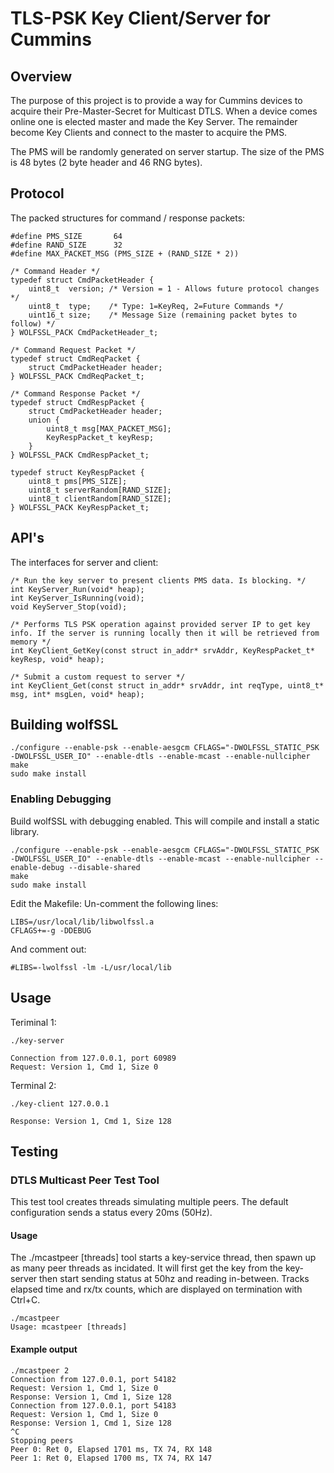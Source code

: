 # TLS-PSK Key Client/Server for Cummins

## Overview

The purpose of this project is to provide a way for Cummins devices to acquire their Pre-Master-Secret for Multicast DTLS. When a device comes online one is elected master and made the Key Server. The remainder become Key Clients and connect to the master to acquire the PMS.

The PMS will be randomly generated on server startup. The size of the PMS is 48 bytes (2 byte header and 46 RNG bytes).

## Protocol

The packed structures for command / response packets:

```
#define PMS_SIZE       64
#define RAND_SIZE      32
#define MAX_PACKET_MSG (PMS_SIZE + (RAND_SIZE * 2))

/* Command Header */
typedef struct CmdPacketHeader {
    uint8_t  version; /* Version = 1 - Allows future protocol changes */
    uint8_t  type;    /* Type: 1=KeyReq, 2=Future Commands */
    uint16_t size;    /* Message Size (remaining packet bytes to follow) */
} WOLFSSL_PACK CmdPacketHeader_t;

/* Command Request Packet */
typedef struct CmdReqPacket {
    struct CmdPacketHeader header;
} WOLFSSL_PACK CmdReqPacket_t;

/* Command Response Packet */
typedef struct CmdRespPacket {
    struct CmdPacketHeader header;
    union {
        uint8_t msg[MAX_PACKET_MSG];
        KeyRespPacket_t keyResp;
    }
} WOLFSSL_PACK CmdRespPacket_t;

typedef struct KeyRespPacket {
    uint8_t pms[PMS_SIZE];
    uint8_t serverRandom[RAND_SIZE];
    uint8_t clientRandom[RAND_SIZE];
} WOLFSSL_PACK KeyRespPacket_t;
```

## API's

The interfaces for server and client:

```
/* Run the key server to present clients PMS data. Is blocking. */
int KeyServer_Run(void* heap);
int KeyServer_IsRunning(void);
void KeyServer_Stop(void);

/* Performs TLS PSK operation against provided server IP to get key info. If the server is running locally then it will be retrieved from memory */
int KeyClient_GetKey(const struct in_addr* srvAddr, KeyRespPacket_t* keyResp, void* heap);

/* Submit a custom request to server */
int KeyClient_Get(const struct in_addr* srvAddr, int reqType, uint8_t* msg, int* msgLen, void* heap);
```

## Building wolfSSL

```
./configure --enable-psk --enable-aesgcm CFLAGS="-DWOLFSSL_STATIC_PSK -DWOLFSSL_USER_IO" --enable-dtls --enable-mcast --enable-nullcipher
make
sudo make install
```

### Enabling Debugging

Build wolfSSL with debugging enabled. This will compile and install a static library.
```
./configure --enable-psk --enable-aesgcm CFLAGS="-DWOLFSSL_STATIC_PSK -DWOLFSSL_USER_IO" --enable-dtls --enable-mcast --enable-nullcipher --enable-debug --disable-shared
make
sudo make install
```

Edit the Makefile:
Un-comment the following lines:

```
LIBS=/usr/local/lib/libwolfssl.a
CFLAGS+=-g -DDEBUG
```

And comment out:

```
#LIBS=-lwolfssl -lm -L/usr/local/lib
```

## Usage


Teriminal 1:

```
./key-server 

Connection from 127.0.0.1, port 60989
Request: Version 1, Cmd 1, Size 0
```

Terminal 2:

```
./key-client 127.0.0.1

Response: Version 1, Cmd 1, Size 128
```


## Testing

### DTLS Multicast Peer Test Tool

This test tool creates threads simulating multiple peers. The default configuration sends a status every 20ms (50Hz).

#### Usage

The ./mcastpeer [threads] tool starts a key-service thread, then spawn up as many peer threads as incidated. It will first get the key from the key-server then start sending status at 50hz and reading in-between. Tracks elapsed time and rx/tx counts, which are displayed on termination with Ctrl+C.

```
./mcastpeer 
Usage: mcastpeer [threads]
```

#### Example output

```
./mcastpeer 2
Connection from 127.0.0.1, port 54182
Request: Version 1, Cmd 1, Size 0
Response: Version 1, Cmd 1, Size 128
Connection from 127.0.0.1, port 54183
Request: Version 1, Cmd 1, Size 0
Response: Version 1, Cmd 1, Size 128
^C
Stopping peers
Peer 0: Ret 0, Elapsed 1701 ms, TX 74, RX 148
Peer 1: Ret 0, Elapsed 1700 ms, TX 74, RX 147
```
